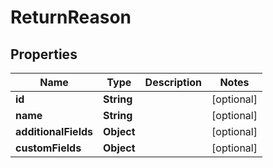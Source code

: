 

# ReturnReason

## Properties

Name | Type | Description | Notes
------------ | ------------- | ------------- | -------------
**id** | **String** |  |  [optional]
**name** | **String** |  |  [optional]
**additionalFields** | **Object** |  |  [optional]
**customFields** | **Object** |  |  [optional]




